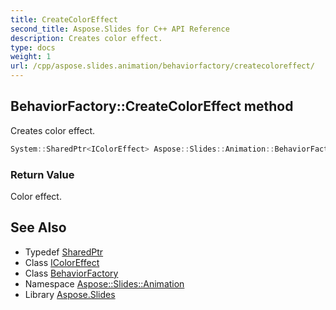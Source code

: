 ```yaml
---
title: CreateColorEffect
second_title: Aspose.Slides for C++ API Reference
description: Creates color effect.
type: docs
weight: 1
url: /cpp/aspose.slides.animation/behaviorfactory/createcoloreffect/
---
```

## BehaviorFactory::CreateColorEffect method


Creates color effect.

```cpp
System::SharedPtr<IColorEffect> Aspose::Slides::Animation::BehaviorFactory::CreateColorEffect() override
```


### Return Value

Color effect.

## See Also

* Typedef [SharedPtr](../../../system/sharedptr/)
* Class [IColorEffect](../../icoloreffect/)
* Class [BehaviorFactory](../)
* Namespace [Aspose::Slides::Animation](../../)
* Library [Aspose.Slides](../../../)
